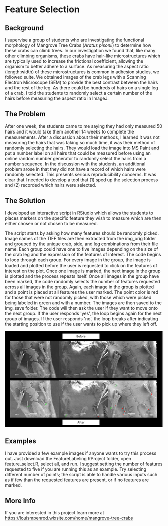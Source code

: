 # Feature Selection

## Background
I supervise a group of students who are investigating the functional morphology of Mangrove Tree Crabs (*Aratus pisonii*) to determine how these crabs can climb trees. In our investigation we found that, like many other climbing organisms, these crabs have hair-like microstructures which are typically used to increase the frictional coefficient, allowing the organism to better adhere to a surface. As measuring the aspect ratio (length:width) of these microstructures is common in adhesion studies, we followed suite. We obtained images of the crab legs with a Scanning Electron Microscope (SEM) to provide the best contrast between the hairs and the rest of the leg. As there could be hundreds of hairs on a single leg of a crab, I told the students to randomly select a certain number of the hairs before measuring the aspect ratio in ImageJ.

## The Problem
After one week, the students came to me saying they had only measured 50 hairs and it would take them another 14 weeks to complete the measurements. After a discussion about their methods, I learned it was not measuring the hairs that was taking so much time, it was their method of randomly selecting the hairs. They would load the image into MS Paint and put a number label on all hairs that could be measured before using an online random number generator to randomly select the hairs from a number sequence. In the discussion with the students, an additional problem arose in that they did not have a record of which hairs were randomly selected.  This presents serious reproducibility concerns. It was clear that I needed to develop a tool that (1) sped up the selection process and (2) recorded which hairs were selected.

## The Solution
I developed an interactive script in RStudio which allows the students to places markers on the specific feature they wish to measure which are then either chosen or not chosen to be measured.

The script starts by asking how many features should be randomly picked.  Image names of the TIFF files are then extracted from the img_orig folder and grouped by the unique crab, side, and leg combinations from their file name. Each group could have one to five images depending on the size of the crab leg and the expression of the features of interest. The code begins to loop through each group. For every image in the group, the image is loaded and plotted before the user is requested to click on the features of interest on the plot. Once one image is marked, the next image in the group is plotted and the process repeats itself. Once all images in the group have been marked, the code randomly selects the number of features requested across all images in the group. Again, each image in the group is plotted and a point is placed at all features the user marked. The point color is red for those that were not randomly picked, with those which were picked being labeled in green and with a number. The images are then saved to the img_save folder. The code will then ask the user if they want to move onto the next group. If the user responds 'yes', the loop begins again for the next group of images. If the user responds 'no', the loop breaks after indicating the starting position to use if the user wants to pick up where they left off.

![Leg Markup](./images/leg_markup.png)


## Examples
I have provided a few example images if anyone wants to try this process out. Just download the FeatureLabeling RProject folder, open feature_select.R, select all, and run. I suggest setting the number of features requested to five if you are running this as an example. Try selecting different number of points; the script is able to handle various inputs such as if few than the requested features are present, or if no features are marked.

## More Info
If you are interested in this project learn more at https://louismpenrod.wixsite.com/home/mangrove-tree-crabs

